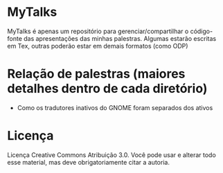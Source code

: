 # MyTalks 

MyTalks é apenas um repositório para gerenciar/compartilhar o código-fonte das apresentações das minhas palestras. Algumas estarão escritas em Tex, outras poderão estar em demais formatos (como ODP)

# Relação de palestras (maiores detalhes dentro de cada diretório)

* Como os tradutores inativos do GNOME foram separados dos ativos

# Licença

Licença Creative Commons Atribuição 3.0.
Você pode usar e alterar todo esse material, mas deve obrigatoriamente citar a autoria.
